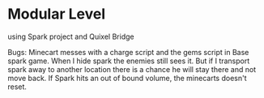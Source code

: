 # Modular Level
using Spark project and Quixel Bridge

Bugs: Minecart messes with a charge script and the gems script in Base spark game.
When I hide spark the enemies still sees it. But if I transport spark away to another location there is a chance he will stay there and not move back. 
If Spark hits an out of bound volume, the minecarts doesn't reset. 